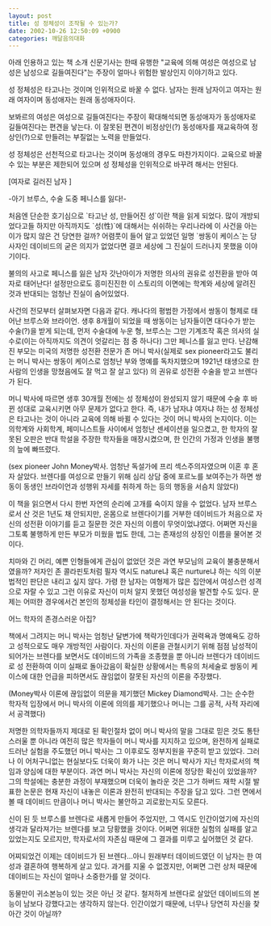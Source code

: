 ```yaml
---
layout: post
title: 성 정체성이 조작될 수 있는가?
date: 2002-10-26 12:50:09 +0900
categories: 깨달음의대화
---
```

아래 인용하고 있는 책 소개 신문기사는 한때 유행한 "교육에 의해 여성은 여성으로 남성은 남성으로 길들여진다"는 주장이 얼마나 위험한 발상인지 이야기하고 있다.
  

  
성 정체성은 타고나는 것이며 인위적으로 바꿀 수 없다. 남자는 원래 남자이고 여자는 원래 여자이며 동성애자는 원래 동성애자이다.
  

  
보봐르의 여성은 여성으로 길들여진다는 주장이 확대해석되면 동성애자가 동성애자로 길들여진다는 편견을 낳는다. 이 잘못된 편견이 비정상인(?) 동성애자를 재교육하여 정상인(?)으로 만들려는 부질없는 노력을 만들었다.
  

  
성 정체성은 선천적으로 타고나는 것이며 동성애의 경우도 마찬가지이다. 교육으로 바꿀 수 있는 부분은 제한되어 있으며 성 정체성을 인위적으로 바꾸려 해서는 안된다.
  

  

  
[여자로 길러진 남자 ]
  

  
-아기 브루스, 수술 도중 페니스를 잃다!-
  
처음엔 단순한 호기심으로 \`타고난 성, 만들어진 성\`이란 책을 읽게 되었다. 많이 개방되었다고들 하지만 아직까지도 \`성(性)\`에 대해서는 쉬쉬하는 우리나라에 이 사건을 아는 이가 많지 않은 건 당연한 걸까? 어렴풋이 들어 알고 있었던 일명 \`쌍동이 케이스\`는 당사자인 데이비드의 굳은 의지가 없었다면 결코 세상에 그 진실이 드러나지 못했을 이야기이다.
  

  
불의의 사고로 페니스를 잃은 남자 갓난아이가 저명한 의사의 권유로 성전환을 받아 여자로 태어난다! 설정만으로도 흥미진진한 이 스토리의 이면에는 학계와 세상에 알려진 것과 반대되는 엄청난 진실이 숨어있었다.
  

  
사건의 전모부터 살펴보자면 다음과 같다. 캐나다의 평범한 가정에서 쌍동이 형제로 태어난 브루스와 브라이언. 생후 8개월이 되었을 때 쌍동이는 남자들이면 대다수가 받는 수술(?)을 받게 되는데, 먼저 수술대에 누운 형, 브루스는 그만 기계조작 혹은 의사의 실수로(이는 아직까지도 의견이 엇갈리는 점 중 하나다) 그만 페니스를 잃고 만다. 난감해진 부모는 미국의 저명한 성전환 전문가 존 머니 박사(실제로 sex pioneer라고도 불리는 머니 박사는 쌍동이 케이스로 엄청난 부와 명예를 독차지했으며 1921년 태생으로 한 사람의 인생을 망쳤음에도 잘 먹고 잘 살고 있다) 의 권유로 성전환 수술을 받고 브렌다가 된다.
  

  
머니 박사에 따르면 생후 30개월 전에는 성 정체성이 완성되지 않기 때문에 수술 후 바뀐 성대로 교육시키면 아무 문제가 없다고 한다. 즉, 내가 남자냐 여자냐 하는 성 정체성은 타고나는 것이 아니라 교육에 의해 바뀔 수 있다는 것이 머니 박사의 논지이다. 이는 의학계와 사회학계, 페미니스트들 사이에서 엄청난 센세이션을 일으켰고, 한 학자의 잘못된 오판은 반대 학설을 주장한 학자들을 매장시켰으며, 한 인간의 가정과 인생을 불행의 늪에 빠뜨렸다.
  

  
(sex pioneer John Money박사. 엄청난 독설가에 프리 섹스주의자였으며 이혼 후 혼자 살았다. 브렌다를 여성으로 만들기 위해 심리 상담 중에 포르노를 보여주는가 하면 쌍동이 동생인 브라이언과 성행위 자세를 취하게 하는 등의 행동을 서슴치 않았다)
  

  
이 책을 읽으면서 다시 한번 자연의 순리에 고개를 숙이지 않을 수 없었다. 남자 브루스로서 산 것은 1년도 채 안되지만, 온몸으로 브렌다이기를 거부한 데이비드가 처음으로 자신의 성전환 이야기를 듣고 질문한 것은 자신의 이름이 무엇이었냐였다. 어쩌면 자신을 그토록 불행하게 만든 부모가 미웠을 법도 한데, 그는 존재성의 상징인 이름을 물어본 것이다.
  

  
치마와 긴 머리, 예쁜 인형들에게 관심이 없었던 것은 과연 부모님의 교육이 불충분해서였을까? 저자인 존 콜라핀토처럼 필자 역시도 nature냐 혹은 nurture냐 하는 식의 이분법적인 판단은 내리고 싶지 않다. 가령 한 남자는 여형제가 많은 집안에서 여성스런 성격으로 자랄 수 있고 그런 이유로 자신이 미처 알지 못했던 여성성을 발견할 수도 있다. 문제는 어떠한 경우에서건 본인의 정체성을 타인이 결정해서는 안 된다는 것이다.
  

  
어느 학자의 존경스러운 아집?
  

  
책에서 그려지는 머니 박사는 엄청난 달변가에 책략가인데다가 권력욕과 명예욕도 강하고 성적으로도 매우 개방적인 사람이다. 자신의 이론을 관철시키기 위해 점점 남성적이 되어가는 브렌다를 보면서도 데이비드의 가족을 조종했을 뿐 아니라 브렌다가 데이비드로 성 전환하여 이미 실패로 돌아갔음이 확실한 상황에서는 특유의 처세술로 쌍동이 케이스에 대한 언급을 피하면서도 끊임없이 잘못된 자신의 이론을 주장했다.
  

  
(Money박사 이론에 끊임없이 의문을 제기했던 Mickey Diamond박사. 그는 순수한 학자적 입장에서 머니 박사의 이론에 의의를 제기했으나 머니는 그를 공적, 사적 자리에서 공격했다)
  

  
저명한 의학자들까지 제대로 된 확인절차 없이 머니 박사의 말을 그대로 믿은 것도 통탄스러울 뿐 아니라 여전히 많은 학자들이 머니 박사를 지지하고 있으며, 완전하게 실패로 드러난 실험을 주도했던 머니 박사는 그 이후로도 정부지원을 꾸준히 받고 있었다. 그러나 이 어처구니없는 현실보다도 더욱이 화가 나는 것은 머니 박사가 지닌 학자로서의 책임과 양심에 대한 부분이다. 과연 머니 박사는 자신의 이론에 정당한 확신이 있었을까? 그의 학설에는 충분한 과정이 부재했으며 더욱이 놀라운 것은 그가 하버드 재학 시절 발표한 논문은 현재 자신이 내놓은 이론과 완전히 반대되는 주장을 담고 있다. 그런 면에서 볼 때 데이비드 만큼이나 머니 박사는 불안하고 괴로왔는지도 모른다.
  

  
신이 된 듯 브루스를 브렌다로 새롭게 만들어 주었지만, 그 역시도 인간이었기에 자신의 생각과 달라져가는 브렌다를 보고 당황했을 것이다. 어쩌면 위대한 실험의 실패를 알고 있었는지도 모르지만, 학자로서의 자존심 때문에 그 결과를 미루고 싶어했던 것 같다.
  

  
어찌되었건 이제는 데이비드가 된 브렌다...아니 원래부터 데이비드였던 이 남자는 한 여성과 결혼하여 행복하게 살고 있다. 과거를 지울 수 없겠지만, 어쩌면 그런 상처 때문에 데이비드는 자신이 얼마나 소중한가를 알 것이다.
  

  
동물만이 귀소본능이 있는 것은 아닌 것 같다. 철저하게 브렌다로 살았던 데이비드의 본능이 남보다 강했다고는 생각하지 않는다. 인간이었기 때문에, 너무나 당연히 자신을 찾아간 것이 아닐까?